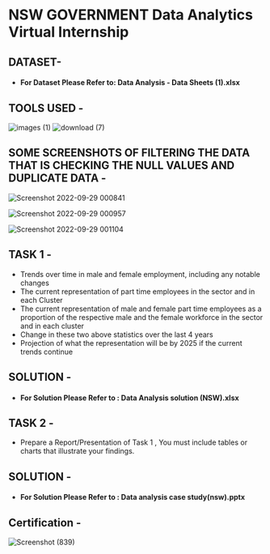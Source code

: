 # NSW GOVERNMENT Data Analytics Virtual Internship


## DATASET-

* #### For Dataset Please Refer to: Data Analysis - Data Sheets (1).xlsx 



## TOOLS USED - 


![images (1)](https://user-images.githubusercontent.com/111995863/192858008-c8db9a4e-fcef-4898-8d09-80a30bfce799.png)
      ![download (7)](https://user-images.githubusercontent.com/111995863/192615735-1c858780-4762-4eb7-9f88-37eea8dd752c.png)



## SOME SCREENSHOTS OF FILTERING THE DATA THAT IS CHECKING THE NULL VALUES AND DUPLICATE DATA - 
 

![Screenshot 2022-09-29 000841](https://user-images.githubusercontent.com/111995863/192864155-bc52ec27-9071-46bb-9ff9-24374655dbb1.png)



![Screenshot 2022-09-29 000957](https://user-images.githubusercontent.com/111995863/192864908-7d39c429-1e8f-4011-827b-bff47bacbfa8.png)



![Screenshot 2022-09-29 001104](https://user-images.githubusercontent.com/111995863/192864196-ebf82962-b8dc-421f-80e0-3a620b54e0d8.png)





## TASK 1 -

* Trends over time in male and female employment, including any notable changes
* The current representation of part time employees in the sector and in each Cluster
* The current representation of male and female part time employees as a proportion of the respective male and the female workforce in the sector and in each cluster
* Change in these two above statistics over the last 4 years
* Projection of what the representation will be by 2025 if the current trends continue

 
 ## SOLUTION -

* #### For Solution Please Refer to : Data Analysis solution (NSW).xlsx


## TASK 2 -

* Prepare a Report/Presentation of Task 1 , You must include tables or charts that illustrate your findings.

## SOLUTION -

* #### For Solution Please Refer to : Data analysis case study(nsw).pptx

## Certification -

![Screenshot (839)](https://user-images.githubusercontent.com/111995863/199317260-db3ab4a4-22af-4e50-a54b-f71c44335bc8.png)

